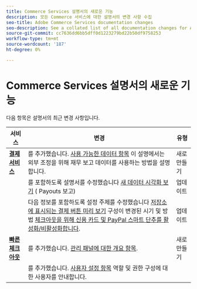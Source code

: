 ```yaml
---
title: Commerce Services 설명서의 새로운 기능
description: 모든 Commerce 서비스에 대한 설명서의 변경 사항 수집
seo-title: Adobe Commerce Services documentation changes
seo-description: See a collated list of all documentation changes for Adobe Commerce Services and integration services.
source-git-commit: cc7636dd6bb5dff0d1223279bd22b50df9758253
workflow-type: tm+mt
source-wordcount: '187'
ht-degree: 0%

---
```


# Commerce Services 설명서의 새로운 기능

다음 항목은 설명서의 최근 변경 사항입니다.

<!-- * **Payment Services**
  * *NEW* Added an [Available data topic](https://experienceleague.adobe.com/docs/commerce-merchant-services/payment-services/reporting/data.html) that explains how to use financial reporting data for external reconciliation purposes.
  * Revised documentation to include the [new data visualization view](https://experienceleague.adobe.com/docs/commerce-merchant-services/payment-services/reporting/payouts.html#payouts-data-visualization-view) in Payouts reporting.
  * Revised the Settings topic to include information about [previewing how payment buttons will appear in a store](https://experienceleague.adobe.com/docs/commerce-merchant-services/payment-services/configure/settings.html#payment-buttons) when the configuration is changed and added instructions for [enabling/disabling credit card and PayPal smart buttons for checkout](https://experienceleague.adobe.com/docs/commerce-merchant-services/payment-services/configure/settings.html#configure-payment-options).
* **Quick Checkout**
  * *NEW* Added an [overview topic about the Admin Panel](https://experienceleague.adobe.com/docs/commerce-merchant-services/quick-checkout/getting-started/quick-checkout-admin-panel/admin-panel.html).
  * *NEW* Added a [user setup topic](https://experienceleague.adobe.com/docs/commerce-merchant-services/quick-checkout/getting-started/quick-checkout-admin-panel/user-roles-setup.html) to guide the user in configuring roles and permissions. -->

| 서비스 | 변경 | 유형 |
|  ---  |  ---  |  ---  |
| [**결제 서비스**](https://experienceleague.adobe.com/docs/commerce-merchant-services/payment-services/guide-overview.html) | 를 추가했습니다. [사용 가능한 데이터 항목](https://experienceleague.adobe.com/docs/commerce-merchant-services/payment-services/reporting/data.html) 이 설명에서는 외부 조정을 위해 재무 보고 데이터를 사용하는 방법을 설명합니다. | 새로 만들기 |
|  | 를 포함하도록 설명서를 수정했습니다 [새 데이터 시각화 보기](https://experienceleague.adobe.com/docs/commerce-merchant-services/payment-services/reporting/payouts.html#payouts-data-visualization-view) ( Payouts 보고) | 업데이트 |
|  | 다음 정보를 포함하도록 설정 주제를 수정했습니다 [저장소에 표시되는 결제 버튼 미리 보기](https://experienceleague.adobe.com/docs/commerce-merchant-services/payment-services/configure/settings.html#payment-buttons) 구성이 변경된 시기 및 방법 [체크아웃을 위해 신용 카드 및 PayPal 스마트 단추를 활성화/비활성화합니다](https://experienceleague.adobe.com/docs/commerce-merchant-services/payment-services/configure/settings.html#configure-payment-options). | 업데이트 |
| [**빠른 체크아웃**](https://experienceleague.adobe.com/docs/commerce-merchant-services/quick-checkout/overview.html) | 를 추가했습니다. [관리 패널에 대한 개요 항목](https://experienceleague.adobe.com/docs/commerce-merchant-services/quick-checkout/getting-started/quick-checkout-admin-panel/admin-panel.html). | 새로 만들기 |
|  | 를 추가했습니다. [사용자 설정 항목](https://experienceleague.adobe.com/docs/commerce-merchant-services/quick-checkout/getting-started/quick-checkout-admin-panel/user-roles-setup.html) 역할 및 권한 구성에 대한 사용자를 안내합니다. |

